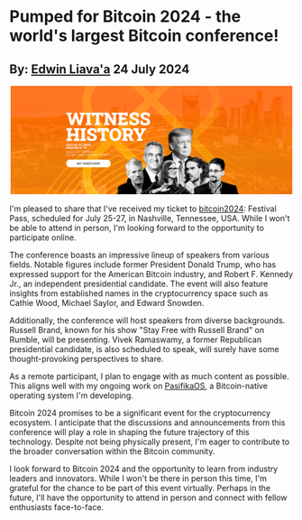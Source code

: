 # Pumped for Bitcoin 2024 - the world's largest Bitcoin conference! 
## By: [Edwin Liava'a](https://github.com/EdwinLiavaa) 24 July 2024

<p align="center">
 <img width="500" src="https://github.com/EdwinLiavaa/liavaa.space/blob/main/blog/20240724/pic.png">
</p>

I'm pleased to share that I've received my ticket to [bitcoin2024](https://b.tc/conference/2024): Festival Pass, scheduled for July 25-27, in Nashville, Tennessee, USA. While I won't be able to attend in person, I'm looking forward to the opportunity to participate online.

The conference boasts an impressive lineup of speakers from various fields. Notable figures include former President Donald Trump, who has expressed support for the American Bitcoin industry, and Robert F. Kennedy Jr., an independent presidential candidate. The event will also feature insights from established names in the cryptocurrency space such as Cathie Wood, Michael Saylor, and Edward Snowden.

Additionally, the conference will host speakers from diverse backgrounds. Russell Brand, known for his show "Stay Free with Russell Brand" on Rumble, will be presenting. Vivek Ramaswamy, a former Republican presidential candidate, is also scheduled to speak, will surely have some thought-provoking perspectives to share.

As a remote participant, I plan to engage with as much content as possible. This aligns well with my ongoing work on [PasifikaOS](https://github.com/EdwinLiavaa/pasifikaos), a Bitcoin-native operating system I'm developing.

Bitcoin 2024 promises to be a significant event for the cryptocurrency ecosystem. I anticipate that the discussions and announcements from this conference will play a role in shaping the future trajectory of this technology. Despite not being physically present, I'm eager to contribute to the broader conversation within the Bitcoin community.

I look forward to Bitcoin 2024 and the opportunity to learn from industry leaders and innovators. While I won't be there in person this time, I'm grateful for the chance to be part of this event virtually. Perhaps in the future, I'll have the opportunity to attend in person and connect with fellow enthusiasts face-to-face.